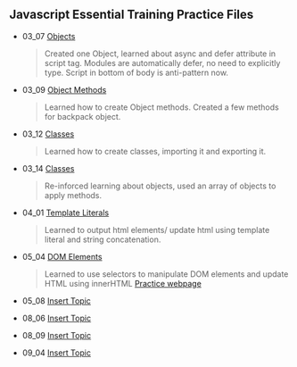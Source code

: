 ## Javascript Essential Training Practice Files

- 03_07 [Objects](https://github.com/m-soro/Practice/tree/main/03_07)
  > Created one Object, learned about async and defer attribute in script tag. Modules are automatically defer, no need to explicitly type. Script in bottom of body is anti-pattern now.
- 03_09 [Object Methods](https://github.com/m-soro/Practice/tree/main/03_09)
  > Learned how to create Object methods. Created a few methods for backpack object.
- 03_12 [Classes](https://github.com/m-soro/Practice/tree/main/03_12)
  > Learned how to create classes, importing it and exporting it.
- 03_14 [Classes](https://github.com/m-soro/Practice/tree/main/03_14)
  > Re-inforced learning about objects, used an array of objects to apply methods.
- 04_01 [Template Literals](https://github.com/m-soro/Practice/tree/main/04_01)
  > Learned to output html elements/ update html using template literal and string concatenation.
- 05_04 [DOM Elements](https://github.com/m-soro/Practice/tree/main/05_04)
  > Learned to use selectors to manipulate DOM elements and update HTML using innerHTML
  > [Practice webpage](https://m-soro.github.io/Practice/05_04/index.html)
- 05_08 [Insert Topic](https://github.com/m-soro/Practice/tree/main/05_08)
  >
- 08_06 [Insert Topic](https://github.com/m-soro/Practice/tree/main/08_06)
  >
- 08_09 [Insert Topic](https://github.com/m-soro/Practice/tree/main/08_09)
  >
- 09_04 [Insert Topic](https://github.com/m-soro/Practice/tree/main/09_04)
  >

